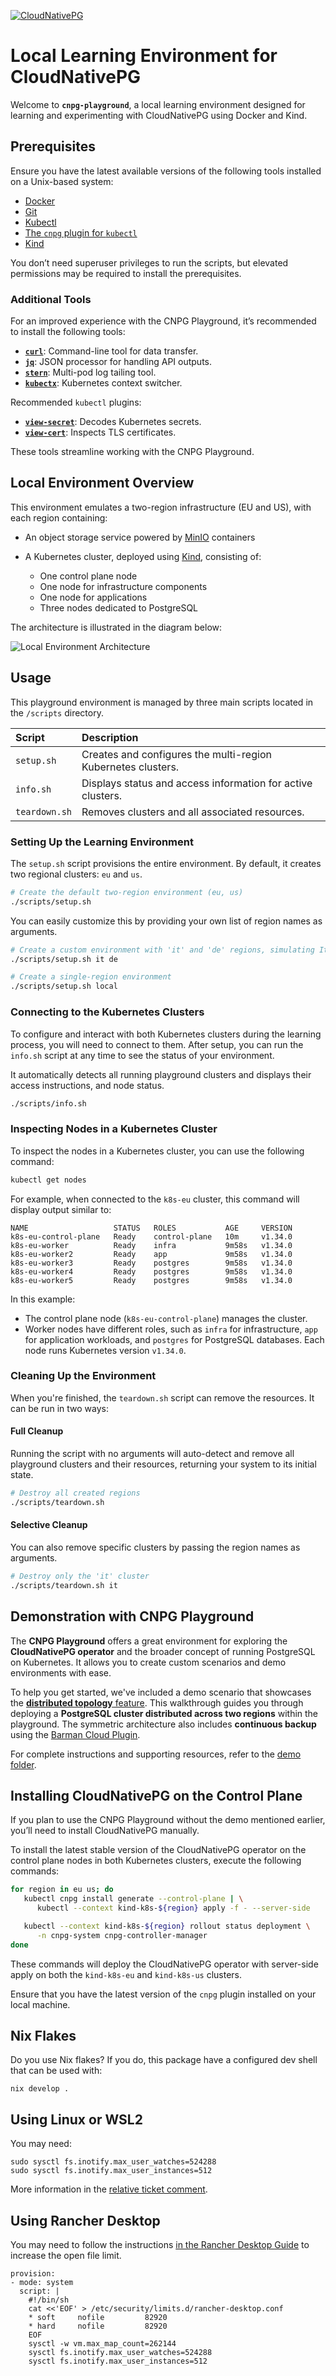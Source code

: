 [![CloudNativePG](./logo/cloudnativepg.png)](https://cloudnative-pg.io/)

# Local Learning Environment for CloudNativePG

Welcome to **`cnpg-playground`**, a local learning environment designed for
learning and experimenting with CloudNativePG using Docker and Kind.

## Prerequisites

Ensure you have the latest available versions of the following tools installed
on a Unix-based system:

- [Docker](https://www.docker.com/)
- [Git](https://git-scm.com/)
- [Kubectl](https://kubernetes.io/docs/tasks/tools/)
- [The `cnpg` plugin for `kubectl`](https://cloudnative-pg.io/documentation/current/kubectl-plugin/)
- [Kind](https://kind.sigs.k8s.io/)

You don’t need superuser privileges to run the scripts, but elevated
permissions may be required to install the prerequisites.

### Additional Tools

For an improved experience with the CNPG Playground, it’s recommended to
install the following tools:

- **[`curl`](https://curl.se/)**: Command-line tool for data transfer.
- **[`jq`](https://jqlang.github.io/jq/)**: JSON processor for handling API
  outputs.
- **[`stern`](https://github.com/stern/stern)**: Multi-pod log tailing tool.
- **[`kubectx`](https://github.com/ahmetb/kubectx)**: Kubernetes context
  switcher.

Recommended `kubectl` plugins:

- **[`view-secret`](https://github.com/elsesiy/kubectl-view-secret)**: Decodes
  Kubernetes secrets.
- **[`view-cert`](https://github.com/lmolas/kubectl-view-cert)**: Inspects TLS
  certificates.

These tools streamline working with the CNPG Playground.

## Local Environment Overview

This environment emulates a two-region infrastructure (EU and US), with each
region containing:

- An object storage service powered by [MinIO](https://min.io/) containers
- A Kubernetes cluster, deployed using [Kind](https://kind.sigs.k8s.io/),
  consisting of:

    - One control plane node
    - One node for infrastructure components
    - One node for applications
    - Three nodes dedicated to PostgreSQL

The architecture is illustrated in the diagram below:

![Local Environment Architecture](images/cnpg-playground-architecture.png)

## Usage

This playground environment is managed by three main scripts located in the
`/scripts` directory.

| Script       | Description                                                  |
| :----------- | :----------------------------------------------------------- |
| `setup.sh`   | Creates and configures the multi-region Kubernetes clusters. |
| `info.sh`    | Displays status and access information for active clusters.  |
| `teardown.sh`| Removes clusters and all associated resources.               |

### Setting Up the Learning Environment

The `setup.sh` script provisions the entire environment. By default, it creates
two regional clusters: `eu` and `us`.

```bash
# Create the default two-region environment (eu, us)
./scripts/setup.sh
```

You can easily customize this by providing your own list of region names as
arguments.

```bash
# Create a custom environment with 'it' and 'de' regions, simulating Italy and Germany
./scripts/setup.sh it de

# Create a single-region environment
./scripts/setup.sh local
```

### Connecting to the Kubernetes Clusters

To configure and interact with both Kubernetes clusters during the learning
process, you will need to connect to them. After setup, you can run the
`info.sh` script at any time to see the status of your environment.

It automatically detects all running playground clusters and displays their
access instructions, and node status.

```bash
./scripts/info.sh
```

### Inspecting Nodes in a Kubernetes Cluster

To inspect the nodes in a Kubernetes cluster, you can use the following
command:

```bash
kubectl get nodes
```

For example, when connected to the `k8s-eu` cluster, this command will display
output similar to:

```console
NAME                   STATUS   ROLES           AGE     VERSION
k8s-eu-control-plane   Ready    control-plane   10m     v1.34.0
k8s-eu-worker          Ready    infra           9m58s   v1.34.0
k8s-eu-worker2         Ready    app             9m58s   v1.34.0
k8s-eu-worker3         Ready    postgres        9m58s   v1.34.0
k8s-eu-worker4         Ready    postgres        9m58s   v1.34.0
k8s-eu-worker5         Ready    postgres        9m58s   v1.34.0
```

In this example:
- The control plane node (`k8s-eu-control-plane`) manages the cluster.
- Worker nodes have different roles, such as `infra` for infrastructure, `app`
  for application workloads, and `postgres` for PostgreSQL databases. Each node
  runs Kubernetes version `v1.34.0`.

### Cleaning Up the Environment

When you're finished, the `teardown.sh` script can remove the resources. It can
be run in two ways:

#### Full Cleanup

Running the script with no arguments will auto-detect and remove all playground
clusters and their resources, returning your system to its initial state.

```bash
# Destroy all created regions
./scripts/teardown.sh
```

#### Selective Cleanup

You can also remove specific clusters by passing the region names as arguments.

```bash
# Destroy only the 'it' cluster
./scripts/teardown.sh it
```

## Demonstration with CNPG Playground

The **CNPG Playground** offers a great environment for exploring the
**CloudNativePG operator** and the broader concept of running PostgreSQL on
Kubernetes.
It allows you to create custom scenarios and demo environments with ease.

To help you get started, we've included a demo scenario that showcases the
[**distributed topology** feature](https://cloudnative-pg.io/documentation/current/replica_cluster/).
This walkthrough guides you through deploying a **PostgreSQL cluster
distributed across two regions** within the playground. The symmetric
architecture also includes **continuous backup** using the
[Barman Cloud Plugin](https://cloudnative-pg.io/plugin-barman-cloud/).

For complete instructions and supporting resources, refer to the
[demo folder](./demo/README.md).

## Installing CloudNativePG on the Control Plane

If you plan to use the CNPG Playground without the demo mentioned earlier,
you’ll need to install CloudNativePG manually.

To install the latest stable version of the CloudNativePG operator on the
control plane nodes in both Kubernetes clusters, execute the following
commands:

```bash
for region in eu us; do
   kubectl cnpg install generate --control-plane | \
      kubectl --context kind-k8s-${region} apply -f - --server-side

   kubectl --context kind-k8s-${region} rollout status deployment \
      -n cnpg-system cnpg-controller-manager
done
```

These commands will deploy the CloudNativePG operator with server-side apply on
both the `kind-k8s-eu` and `kind-k8s-us` clusters.

Ensure that you have the latest version of the `cnpg` plugin installed on your
local machine.

## Nix Flakes

Do you use Nix flakes? If you do, this package have a configured
dev shell that can be used with:

```
nix develop .
```

## Using Linux or WSL2

You may need:

```
sudo sysctl fs.inotify.max_user_watches=524288
sudo sysctl fs.inotify.max_user_instances=512
```

More information in the [relative ticket comment](https://github.com/kubernetes-sigs/kind/issues/3423#issuecomment-1872074526).

## Using Rancher Desktop

You may need to follow the instructions [in the Rancher Desktop
Guide](https://docs.rancherdesktop.io/how-to-guides/increasing-open-file-limit/)
to increase the open file limit.

```
provision:
- mode: system
  script: |
    #!/bin/sh
    cat <<'EOF' > /etc/security/limits.d/rancher-desktop.conf
    * soft     nofile         82920
    * hard     nofile         82920
    EOF
    sysctl -w vm.max_map_count=262144
    sysctl fs.inotify.max_user_watches=524288
    sysctl fs.inotify.max_user_instances=512
```
